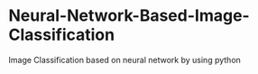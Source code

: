 # Neural-Network-Based-Image-Classification
Image Classification based on neural network by using python 
